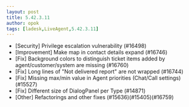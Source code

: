 ```yaml
---
layout: post
title: 5.42.3.11
author: opok
tags: [ladesk,LiveAgent,5.42.3.11]
---
```

- [Security] Privilege escalation vulnerability (#16498)
- [Improvement] Make map in contact details expand (#16746)
- [Fix] Background colors to distinguish ticket items added by agent/customer/system are missing (#16760)
- [Fix] Long lines of "Not delivered report" are not wrapped (#16744)
- [Fix] Missing max/min value in Agent priorities (Chat/Call settings) (#15527)
- [Fix] Different size of DialogPanel per Type  (#14871)
- [Other] Refactorings and other fixes (#15636)(#15405)(#16759)
